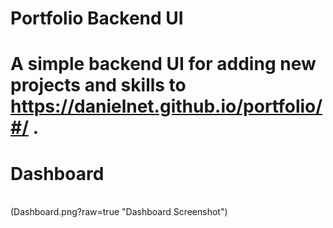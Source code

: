 # Portfolio Backend UI
# A simple backend UI for adding new projects and skills to https://danielnet.github.io/portfolio/#/ .
# Dashboard
<br>
(Dashboard.png?raw=true "Dashboard Screenshot")
